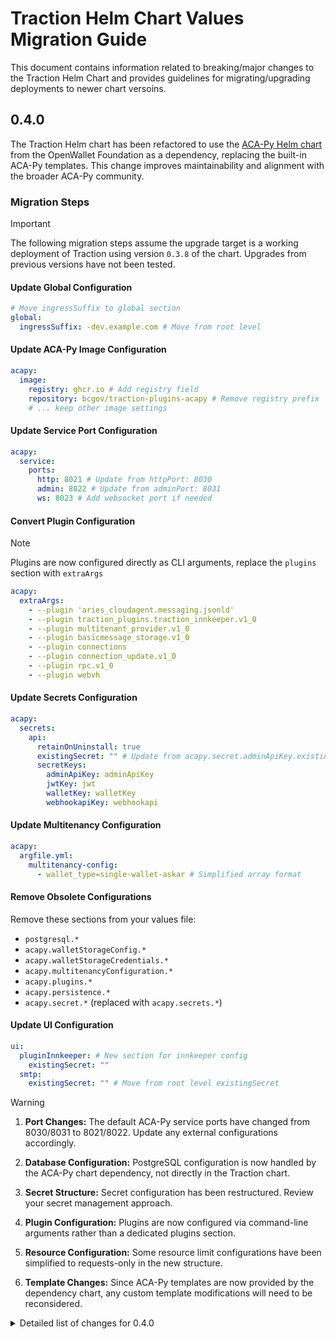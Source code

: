 # Traction Helm Chart Values Migration Guide

This document contains information related to breaking/major changes to the Traction Helm Chart and provides guidelines for migrating/upgrading deployments to newer chart versoins.

## 0.4.0

The Traction Helm chart has been refactored to use the [ACA-Py Helm chart](https://github.com/openwallet-foundation/helm-charts/tree/main/charts/acapy) from the OpenWallet Foundation as a dependency, replacing the built-in ACA-Py templates. This change improves maintainability and alignment with the broader ACA-Py community.

### Migration Steps

> [!IMPORTANT]
> The following migration steps assume the upgrade target is a working deployment of Traction using version `0.3.8` of the chart. Upgrades from previous versions have not been tested.

#### Update Global Configuration

```yaml
# Move ingressSuffix to global section
global:
  ingressSuffix: -dev.example.com # Move from root level
```

#### Update ACA-Py Image Configuration

```yaml
acapy:
  image:
    registry: ghcr.io # Add registry field
    repository: bcgov/traction-plugins-acapy # Remove registry prefix
    # ... keep other image settings
```

#### Update Service Port Configuration

```yaml
acapy:
  service:
    ports:
      http: 8021 # Update from httpPort: 8030
      admin: 8022 # Update from adminPort: 8031
      ws: 8023 # Add websocket port if needed
```

#### Convert Plugin Configuration

> [!NOTE]
> Plugins are now configured directly as CLI arguments, replace the `plugins` section with `extraArgs`

```yaml
acapy:
  extraArgs:
    - --plugin 'aries_cloudagent.messaging.jsonld'
    - --plugin traction_plugins.traction_innkeeper.v1_0
    - --plugin multitenant_provider.v1_0
    - --plugin basicmessage_storage.v1_0
    - --plugin connections
    - --plugin connection_update.v1_0
    - --plugin rpc.v1_0
    - --plugin webvh
```

#### Update Secrets Configuration

```yaml
acapy:
  secrets:
    api:
      retainOnUninstall: true
      existingSecret: "" # Update from acapy.secret.adminApiKey.existingSecret
      secretKeys:
        adminApiKey: adminApiKey
        jwtKey: jwt
        walletKey: walletKey
        webhookapiKey: webhookapi
```

#### Update Multitenancy Configuration

```yaml
acapy:
  argfile.yml:
    multitenancy-config:
      - wallet_type=single-wallet-askar # Simplified array format
```

#### Remove Obsolete Configurations

Remove these sections from your values file:

- `postgresql.*`
- `acapy.walletStorageConfig.*`
- `acapy.walletStorageCredentials.*`
- `acapy.multitenancyConfiguration.*`
- `acapy.plugins.*`
- `acapy.persistence.*`
- `acapy.secret.*` (replaced with `acapy.secrets.*`)

#### Update UI Configuration

```yaml
ui:
  pluginInnkeeper: # New section for innkeeper config
    existingSecret: ""
  smtp:
    existingSecret: "" # Move from root level existingSecret
```

> [!WARNING]
>
> 1. **Port Changes:** The default ACA-Py service ports have changed from 8030/8031 to 8021/8022. Update any external configurations accordingly.
>
> 2. **Database Configuration:** PostgreSQL configuration is now handled by the ACA-Py chart dependency, not directly in the Traction chart.
>
> 3. **Secret Structure:** Secret configuration has been restructured. Review your secret management approach.
>
> 4. **Plugin Configuration:** Plugins are now configured via command-line arguments rather than a dedicated plugins section.
>
> 5. **Resource Configuration:** Some resource limit configurations have been simplified to requests-only in the new structure.
>
> 6. **Template Changes:** Since ACA-Py templates are now provided by the dependency chart, any custom template modifications will need to be reconsidered.

<details>

<summary>Detailed list of changes for 0.4.0</summary>

### Chart.yaml Dependencies

**Old Structure (v0.3.8):**

```yaml
dependencies:
  - name: postgresql
    version: 11.9.13
    repository: https://charts.bitnami.com/bitnami/
    condition: postgresql.enabled
  - name: common
    repository: "https://charts.bitnami.com/bitnami"
    version: 2.x.x
```

**New Structure (v0.4.0+):**

```yaml
dependencies:
  - name: acapy
    version: 0.2.3
    repository: https://openwallet-foundation.github.io/helm-charts/
  - name: common
    repository: "https://charts.bitnami.com/bitnami"
    version: 2.31.3
```

### Values.yaml Structural Changes

#### Global Section (NEW)

**New Section:**

```yaml
global:
  imageRegistry: ""
  imagePullSecrets: []
  ingressSuffix: -dev.example.com
  defaultStorageClass: ""
  security:
    allowInsecureImages: false
  compatibility:
    openshift:
      adaptSecurityContext: auto
```

**Migration Required:**

- Move `ingressSuffix` from root level to `global.ingressSuffix`

#### ACA-Py Configuration Changes

**Old Agent Image Configuration:**

```yaml
acapy:
  image:
    repository: ghcr.io/bcgov/traction-plugins-acapy
    pullPolicy: IfNotPresent
    pullSecrets: []
    tag: ""
```

**New Agent Image Configuration:**

```yaml
acapy:
  image:
    registry: ghcr.io # NEW: separate registry field
    repository: bcgov/traction-plugins-acapy # CHANGED: no registry prefix
    pullPolicy: IfNotPresent
    pullSecrets: []
    tag: ""
    digest: "" # NEW: digest support
```

#### Configuration Files

**Removed Sections:**

- `acapy.argfile.yml.genesis-transactions-list` (replaced with `ledgers.yml`)
- `acapy.argfile.yml.label` (now handled automatically)
- `acapy.walletStorageConfig.*` (moved to ACA-Py chart)
- `acapy.walletStorageCredentials.*` (moved to ACA-Py chart)
- `acapy.multitenancyConfiguration.*` (moved to ACA-Py chart)
- `acapy.plugins.*` (replaced with `extraArgs`)

**New/Changed Sections:**

```yaml
acapy:
  argfile.yml:
    # REMOVED: genesis-transactions-list: /home/aries/ledgers.yml
    # REMOVED: label: '{{ include "acapy.label" .}}'
    multitenancy-config: # NEW: array format instead of complex config
      - wallet_type=single-wallet-askar
    webhook-url: "" # NEW: explicit webhook URL field
```

#### Plugin Configuration Changes

**Old Structure:**

```yaml
acapy:
  plugins:
    basicmessageStorage: true
    connectionUpdate: true
    multitenantProvider: true
    tractionInnkeeper: true
    rpc: true
```

**New Structure:**

```yaml
acapy:
  extraArgs: # Plugins now configured directly as CLI arguments
    - --plugin 'aries_cloudagent.messaging.jsonld'
    - --plugin traction_plugins.traction_innkeeper.v1_0
    - --plugin-config-value traction_innkeeper.innkeeper_wallet.tenant_id="$(INNKEEPER_WALLET_TENANT_ID)"
    - --plugin-config-value traction_innkeeper.innkeeper_wallet.wallet_key="$(INNKEEPER_WALLET_WALLET_KEY)"
    - --plugin multitenant_provider.v1_0
    - --plugin basicmessage_storage.v1_0
    - --plugin connections
    - --plugin connection_update.v1_0
    - --plugin rpc.v1_0
    - --plugin webvh
```

#### Service Configuration

**Old Structure:**

```yaml
acapy:
  service:
    type: ClusterIP
    adminPort: 8031
    httpPort: 8030
```

**New Structure:**

```yaml
acapy:
  service:
    ports:
      http: 8021 # CHANGED: port number and structure
      admin: 8022 # CHANGED: port number and structure
      ws: 8023 # NEW: websocket port
```

#### Secrets Configuration

**Old Structure:**

```yaml
acapy:
  secret:
    adminApiKey:
      existingSecret: ""
      generated: true
      value: ""
    walletKey:
      existingSecret: ""
    pluginInnkeeper:
      existingSecret: ""
      generated: true
      walletkey: ""
      tenantid: ""
```

**New Structure:**

```yaml
acapy:
  secrets:
    api:
      retainOnUninstall: true
      existingSecret: ""
      secretKeys:
        adminApiKey: adminApiKey
        jwtKey: jwt
        walletKey: walletKey
        webhookapiKey: webhookapi
    seed:
      enabled: false
```

#### Network and Ingress Changes

**New Additions:**

```yaml
acapy:
  ingress: # NEW: ACA-Py specific ingress (disabled by default)
    agent:
      enabled: false
      hostname: ""
    admin:
      enabled: false
      hostname: ""

  agentUrl: "" # NEW: override URLs
  adminUrl: "" # NEW: override URLs

  extraEnvVars: [] # NEW: environment variables
  extraEnvVarsCM: "" # NEW: ConfigMap for env vars
  extraEnvVarsSecret: "" # NEW: Secret for env vars

  websockets: # NEW: WebSocket support
    enabled: false
```

#### Removed Sections

**Sections No Longer Available:**

- `acapy.persistence.*` (handled by ACA-Py chart)
- `acapy.openshift.adminRoute.*` (simplified routing)
- Most resource limit configurations (now use requests only)

### 3. Tenant UI Configuration Changes

#### SMTP Configuration Changes

**Old Structure:**

```yaml
ui:
  existingSecret: "" # Root level secret
  smtp:
    # ... smtp config
```

**New Structure:**

```yaml
ui:
  pluginInnkeeper: # NEW: separate innkeeper config
    existingSecret: ""
  smtp:
    existingSecret: "" # NEW: SMTP-specific secret
    # ... smtp config
```

#### New UI Features

**New Sections:**

```yaml
ui:
  showOIDCReservationLogin: false # NEW: OIDC reservation login
  lokiUrl: "" # NEW: Loki logging endpoint
```

### 4. PostgreSQL Removal

**Major Change:** The PostgreSQL subchart dependency has been removed. Database configuration is now handled through the ACA-Py chart dependency.

**Removed Section:**

```yaml
postgresql:
  enabled: true
  # ... entire postgresql configuration
```

</details>
